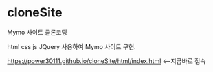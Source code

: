 # cloneSite
Mymo 사이트 클론코딩

html css js JQuery 사용하여 Mymo 사이트 구현.


https://power30111.github.io/cloneSite/html/index.html   <--지금바로 접속
